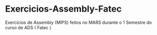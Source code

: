 # Exercicios-Assembly-Fatec
Exercícios de Assembly (MIPS) feitos no MARS durante o 1 Semestre do curso de ADS ( Fatec )

